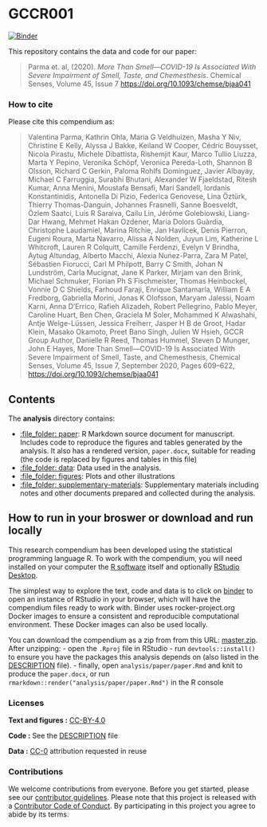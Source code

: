 
<!-- README.md is generated from README.Rmd. Please edit that file -->

# GCCR001

[![Binder](https://mybinder.org/badge_logo.svg)](https://mybinder.org/v2/gh/vparmac/GCCR-001/master?urlpath=rstudio)

This repository contains the data and code for our paper:

> Parma et. al, (2020). *More Than Smell—COVID-19 Is Associated With Severe Impairment of Smell, Taste, and Chemesthesis*. Chemical Senses, Volume 45, Issue 7
> <https://doi.org/10.1093/chemse/bjaa041>


### How to cite

Please cite this compendium as:

> Valentina Parma, Kathrin Ohla, Maria G Veldhuizen, Masha Y Niv, Christine E Kelly, Alyssa J Bakke, Keiland W Cooper, Cédric Bouysset, Nicola Pirastu, Michele Dibattista, Rishemjit Kaur, Marco Tullio Liuzza, Marta Y Pepino, Veronika Schöpf, Veronica Pereda-Loth, Shannon B Olsson, Richard C Gerkin, Paloma Rohlfs Domínguez, Javier Albayay, Michael C Farruggia, Surabhi Bhutani, Alexander W Fjaeldstad, Ritesh Kumar, Anna Menini, Moustafa Bensafi, Mari Sandell, Iordanis Konstantinidis, Antonella Di Pizio, Federica Genovese, Lina Öztürk, Thierry Thomas-Danguin, Johannes Frasnelli, Sanne Boesveldt, Özlem Saatci, Luis R Saraiva, Cailu Lin, Jérôme Golebiowski, Liang-Dar Hwang, Mehmet Hakan Ozdener, Maria Dolors Guàrdia, Christophe Laudamiel, Marina Ritchie, Jan Havlícek, Denis Pierron, Eugeni Roura, Marta Navarro, Alissa A Nolden, Juyun Lim, Katherine L Whitcroft, Lauren R Colquitt, Camille Ferdenzi, Evelyn V Brindha, Aytug Altundag, Alberto Macchi, Alexia Nunez-Parra, Zara M Patel, Sébastien Fiorucci, Carl M Philpott, Barry C Smith, Johan N Lundström, Carla Mucignat, Jane K Parker, Mirjam van den Brink, Michael Schmuker, Florian Ph S Fischmeister, Thomas Heinbockel, Vonnie D C Shields, Farhoud Faraji, Enrique Santamaría, William E A Fredborg, Gabriella Morini, Jonas K Olofsson, Maryam Jalessi, Noam Karni, Anna D’Errico, Rafieh Alizadeh, Robert Pellegrino, Pablo Meyer, Caroline Huart, Ben Chen, Graciela M Soler, Mohammed K Alwashahi, Antje Welge-Lüssen, Jessica Freiherr, Jasper H B de Groot, Hadar Klein, Masako Okamoto, Preet Bano Singh, Julien W Hsieh, GCCR Group Author, Danielle R Reed, Thomas Hummel, Steven D Munger, John E Hayes, More Than Smell—COVID-19 Is Associated With Severe Impairment of Smell, Taste, and Chemesthesis, Chemical Senses, Volume 45, Issue 7, September 2020, Pages 609–622, <https://doi.org/10.1093/chemse/bjaa041>

## Contents

The **analysis** directory contains:

  - [:file\_folder: paper](/analysis/paper): R Markdown source document
    for manuscript. Includes code to reproduce the figures and tables
    generated by the analysis. It also has a rendered version,
    `paper.docx`, suitable for reading (the code is replaced by figures
    and tables in this file)
  - [:file\_folder: data](/analysis/data): Data used in the analysis.
  - [:file\_folder: figures](/analysis/figures): Plots and other
    illustrations
  - [:file\_folder:
    supplementary-materials](/analysis/supplementary-materials):
    Supplementary materials including notes and other documents prepared
    and collected during the analysis.

## How to run in your broswer or download and run locally

This research compendium has been developed using the statistical
programming language R. To work with the compendium, you will need
installed on your computer the [R
software](https://cloud.r-project.org/) itself and optionally [RStudio
Desktop](https://rstudio.com/products/rstudio/download/).

The simplest way to explore the text, code and data is to click on
[binder](https://mybinder.org/v2/gh/vparmac/GCCR-001/master?urlpath=rstudio)
to open an instance of RStudio in your browser, which will have the
compendium files ready to work with. Binder uses rocker-project.org
Docker images to ensure a consistent and reproducible computational
environment. These Docker images can also be used locally.

You can download the compendium as a zip from from this URL:
[master.zip](/archive/master.zip). After unzipping: - open the `.Rproj`
file in RStudio - run `devtools::install()` to ensure you have the
packages this analysis depends on (also listed in the
[DESCRIPTION](/DESCRIPTION) file). - finally, open
`analysis/paper/paper.Rmd` and knit to produce the `paper.docx`, or run
`rmarkdown::render("analysis/paper/paper.Rmd")` in the R console

### Licenses

**Text and figures :**
[CC-BY-4.0](http://creativecommons.org/licenses/by/4.0/)

**Code :** See the [DESCRIPTION](DESCRIPTION) file

**Data :** [CC-0](http://creativecommons.org/publicdomain/zero/1.0/)
attribution requested in reuse

### Contributions

We welcome contributions from everyone. Before you get started, please
see our [contributor guidelines](CONTRIBUTING.md). Please note that this
project is released with a [Contributor Code of Conduct](CONDUCT.md). By
participating in this project you agree to abide by its terms.
